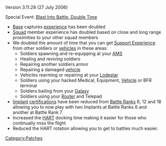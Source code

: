 Version 3.11.28 (27 July 2006)

Special Event: [Blast Into Battle, Double
Time](Blast_Into_Battle.md,_Double_Time)

- [Base](../Facility.md) captures
  [experience](../etc/Experience.md) has been doubled
- [Squad](../terminology/Squad.md) member experience has doubled based on
  close and long range proximities to your other squad members
- We doubled the amount of time that you can get [Support
  Experience](../terminology/Support_Experience_Points.md) from other
  soldiers or [vehicles](../vehicles/Vehicle.md) in these areas:
  - Soldiers spawning and re-equipping at your
    [AMS](../vehicles/Advanced_Mobile_Station.md)
  - Healing and reviving soldiers
  - Repairing another soldiers armor
  - Repairing a damaged [vehicle](../vehicles/Vehicle.md)
  - Vehicles rearming or repairing at your
    [Lodestar](../vehicles/Lodestar.md)
  - Soldiers using your hacked Medical, Equipment,
    [Vehicle](../vehicles/Vehicle.md) or BFR terminal
  - Soldiers bailing from your [Galaxy](../vehicles/Galaxy.md)
  - Soldiers using your [Router](../vehicles/Router.md) and Telepad
- [Implant](../Implant.md)
  [certifications](../certifications/Certification.md) have been reduced from
  [Battle Ranks](../terminology/Battle_Rank.md) 6, 12 and 18 allowing you to
  now play with two Implants at Battle Ranks 6 and another at Battle
  Rank 7
- Increased the [HART](../terminology/HART.md) docking time making it easier
  for those who continually miss the flight
- Reduced the HART rotation allowing you to get to battles much
  easier.

[Category:Patches](../Category:Patches.md)
